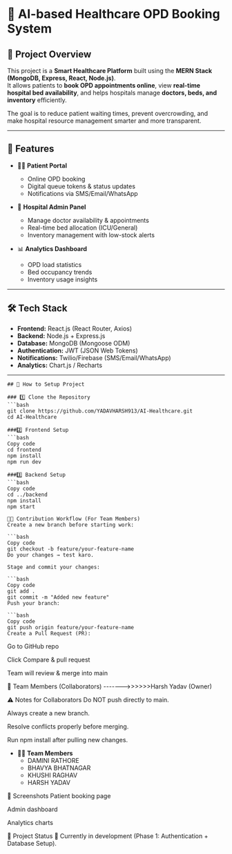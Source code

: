 # 🏥 AI-based Healthcare OPD Booking System

## 📖 Project Overview
This project is a **Smart Healthcare Platform** built using the **MERN Stack (MongoDB, Express, React, Node.js)**.  
It allows patients to **book OPD appointments online**, view **real-time hospital bed availability**, and helps hospitals manage **doctors, beds, and inventory** efficiently.  

The goal is to reduce patient waiting times, prevent overcrowding, and make hospital resource management smarter and more transparent.  

---

## 🚀 Features
- 👨‍⚕️ **Patient Portal**
  - Online OPD booking  
  - Digital queue tokens & status updates  
  - Notifications via SMS/Email/WhatsApp  

- 🏥 **Hospital Admin Panel**
  - Manage doctor availability & appointments  
  - Real-time bed allocation (ICU/General)  
  - Inventory management with low-stock alerts  

- 📊 **Analytics Dashboard**
  - OPD load statistics  
  - Bed occupancy trends  
  - Inventory usage insights  

---

## 🛠️ Tech Stack
- **Frontend:** React.js (React Router, Axios)  
- **Backend:** Node.js + Express.js  
- **Database:** MongoDB (Mongoose ODM)  
- **Authentication:** JWT (JSON Web Tokens)  
- **Notifications:** Twilio/Firebase (SMS/Email/WhatsApp)  
- **Analytics:** Chart.js / Recharts  

---

```
## 🚀 How to Setup Project

### 1️⃣ Clone the Repository
```bash
git clone https://github.com/YADAVHARSH913/AI-Healthcare.git
cd AI-Healthcare

###2️⃣ Frontend Setup
```bash
Copy code
cd frontend
npm install
npm run dev

###3️⃣ Backend Setup
```bash
Copy code
cd ../backend
npm install
npm start

👨‍💻 Contribution Workflow (For Team Members)
Create a new branch before starting work:

```bash
Copy code
git checkout -b feature/your-feature-name
Do your changes → test karo.

Stage and commit your changes:

```bash
Copy code
git add .
git commit -m "Added new feature"
Push your branch:

```bash
Copy code
git push origin feature/your-feature-name
Create a Pull Request (PR):
```
Go to GitHub repo

Click Compare & pull request

Team will review & merge into main

👥 Team Members (Collaborators) 
------->>>>>>Harsh Yadav (Owner)


⚠️ Notes for Collaborators
Do NOT push directly to main.

Always create a new branch.

Resolve conflicts properly before merging.

Run npm install after pulling new changes.


- 👨‍💻 **Team Members**
  - DAMINI RATHORE  
  - BHAVYA BHATNAGAR
  - KHUSHI RAGHAV
  - HARSH YADAV
 
    
📸 Screenshots 
Patient booking page

Admin dashboard

Analytics charts

📅 Project Status
🚧 Currently in development (Phase 1: Authentication + Database Setup).
